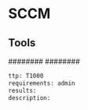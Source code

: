 # SCCM


## Tools
########
########

```meta
ttp: T1000
requirements: admin
results: 
description: 
```